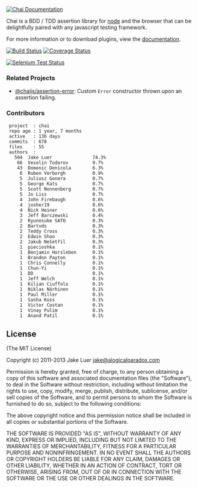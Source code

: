 [![Chai Documentation](http://chaijs.com/public/img/chai-logo.png)](http://chaijs.com)

Chai is a BDD / TDD assertion library for [node](http://nodejs.org) and the browser that
can be delightfully paired with any javascript testing framework.

For more information or to download plugins, view the [documentation](http://chaijs.com).

[![Build Status](https://travis-ci.org/chaijs/chai.png?branch=master)](https://travis-ci.org/chaijs/chai) [![Coverage Status](https://coveralls.io/repos/chaijs/chai/badge.png?branch=master)](https://coveralls.io/r/chaijs/chai?branch=master)

[![Selenium Test Status](https://saucelabs.com/browser-matrix/chaijs.svg)](https://saucelabs.com/u/chaijs)

### Related Projects

- [@chaijs/assertion-error](https://github.com/chaijs/assertion-error): Custom `Error` constructor
thrown upon an assertion failing.

### Contributors

     project  : chai
     repo age : 1 year, 7 months
     active   : 136 days
     commits  : 678
     files    : 55
     authors  :
       504  Jake Luer               74.3%
        66  Veselin Todorov         9.7%
        43  Domenic Denicola        6.3%
         6  Ruben Verborgh          0.9%
         5  Juliusz Gonera          0.7%
         5  George Kats             0.7%
         5  Scott Nonnenberg        0.7%
         5  Jo Liss                 0.7%
         4  John Firebaugh          0.6%
         4  josher19                0.6%
         4  Nick Heiner             0.6%
         3  Jeff Barczewski         0.4%
         2  Ryunosuke SATO          0.3%
         2  Bartvds                 0.3%
         2  Teddy Cross             0.3%
         2  Edwin Shao              0.3%
         2  Jakub Nešetřil          0.3%
         1  piecioshka              0.1%
         1  Benjamin Horsleben      0.1%
         1  Brandon Payton          0.1%
         1  Chris Connelly          0.1%
         1  Chun-Yi                 0.1%
         1  DD                      0.1%
         1  Jeff Welch              0.1%
         1  Kilian Ciuffolo         0.1%
         1  Niklas Närhinen         0.1%
         1  Paul Miller             0.1%
         1  Sasha Koss              0.1%
         1  Victor Costan           0.1%
         1  Vinay Pulim             0.1%
         1  Anand Patil             0.1%

## License

(The MIT License)

Copyright (c) 2011-2013 Jake Luer <jake@alogicalparadox.com>

Permission is hereby granted, free of charge, to any person obtaining a copy
of this software and associated documentation files (the "Software"), to deal
in the Software without restriction, including without limitation the rights
to use, copy, modify, merge, publish, distribute, sublicense, and/or sell
copies of the Software, and to permit persons to whom the Software is
furnished to do so, subject to the following conditions:

The above copyright notice and this permission notice shall be included in
all copies or substantial portions of the Software.

THE SOFTWARE IS PROVIDED "AS IS", WITHOUT WARRANTY OF ANY KIND, EXPRESS OR
IMPLIED, INCLUDING BUT NOT LIMITED TO THE WARRANTIES OF MERCHANTABILITY,
FITNESS FOR A PARTICULAR PURPOSE AND NONINFRINGEMENT. IN NO EVENT SHALL THE
AUTHORS OR COPYRIGHT HOLDERS BE LIABLE FOR ANY CLAIM, DAMAGES OR OTHER
LIABILITY, WHETHER IN AN ACTION OF CONTRACT, TORT OR OTHERWISE, ARISING FROM,
OUT OF OR IN CONNECTION WITH THE SOFTWARE OR THE USE OR OTHER DEALINGS IN
THE SOFTWARE.
